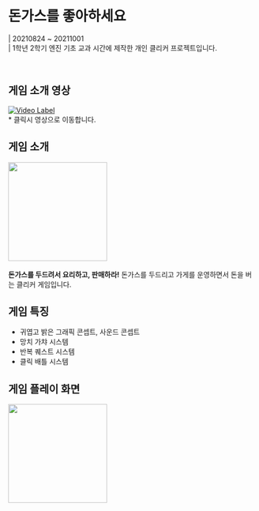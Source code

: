 # 돈가스를 좋아하세요
| 20210824 ~ 20211001 </br>
| 1학년 2학기 엔진 기초 교과 시간에 제작한 개인 클리커 프로젝트입니다.

</br>

## 게임 소개 영상
[![Video Label](https://img.youtube.com/vi/MX5AaBTl3vk/0.jpg)](https://youtu.be/MX5AaBTl3vk)
</br>* 클릭시 영상으로 이동합니다.

## 게임 소개
<img src="https://user-images.githubusercontent.com/77655318/170179470-86372c8d-1e92-4bac-9e42-109acee202d3.png" width="200" height="200"></br></br>
<b>돈가스를 두드려서 요리하고, 판매하라!</b> 돈가스를 두드리고 가게를 운영하면서 돈을 버는 클리커 게임입니다.

## 게임 특징
* 귀엽고 밝은 그래픽 콘셉트, 사운드 콘셉트
* 망치 가챠 시스템
* 반복 퀘스트 시스템
* 클릭 배틀 시스템

## 게임 플레이 화면
<img src="https://user-images.githubusercontent.com/77655318/170179470-86372c8d-1e92-4bac-9e42-109acee202d3.png" width="200" height="200"></br></br>
